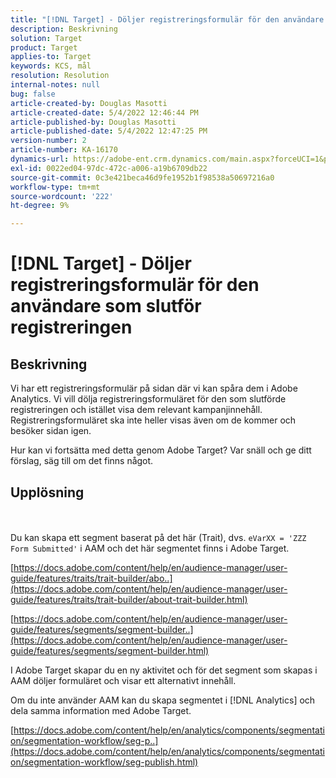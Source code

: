 ```yaml
---
title: "[!DNL Target] - Döljer registreringsformulär för den användare som slutför registreringen"
description: Beskrivning
solution: Target
product: Target
applies-to: Target
keywords: KCS, mål
resolution: Resolution
internal-notes: null
bug: false
article-created-by: Douglas Masotti
article-created-date: 5/4/2022 12:46:44 PM
article-published-by: Douglas Masotti
article-published-date: 5/4/2022 12:47:25 PM
version-number: 2
article-number: KA-16170
dynamics-url: https://adobe-ent.crm.dynamics.com/main.aspx?forceUCI=1&pagetype=entityrecord&etn=knowledgearticle&id=6049f73b-a8cb-ec11-a7b6-6045bd00d7cd
exl-id: 0022ed04-97dc-472c-a006-a19b6709db22
source-git-commit: 0c3e421beca46d9fe1952b1f98538a50697216a0
workflow-type: tm+mt
source-wordcount: '222'
ht-degree: 9%

---
```


# [!DNL Target] - Döljer registreringsformulär för den användare som slutför registreringen

## Beskrivning


Vi har ett registreringsformulär på sidan där vi kan spåra dem i Adobe Analytics. Vi vill dölja registreringsformuläret för den som slutförde registreringen och istället visa dem relevant kampanjinnehåll. Registreringsformuläret ska inte heller visas även om de kommer och besöker sidan igen.

Hur kan vi fortsätta med detta genom Adobe Target? Var snäll och ge ditt förslag, säg till om det finns något.


## Upplösning

 <br><br>
Du kan skapa ett segment baserat på det här (Trait), dvs. `eVarXX = 'ZZZ Form Submitted'` i AAM och det här segmentet finns i Adobe Target.

[https://docs.adobe.com/content/help/en/audience-manager/user-guide/features/traits/trait-builder/abo..](https://docs.adobe.com/content/help/en/audience-manager/user-guide/features/traits/trait-builder/about-trait-builder.html)

[https://docs.adobe.com/content/help/en/audience-manager/user-guide/features/segments/segment-builder..](https://docs.adobe.com/content/help/en/audience-manager/user-guide/features/segments/segment-builder.html)

I Adobe Target skapar du en ny aktivitet och för det segment som skapas i AAM döljer formuläret och visar ett alternativt innehåll.



Om du inte använder AAM kan du skapa segmentet i [!DNL Analytics] och dela samma information med Adobe Target.

[https://docs.adobe.com/content/help/en/analytics/components/segmentation/segmentation-workflow/seg-p..](https://docs.adobe.com/content/help/en/analytics/components/segmentation/segmentation-workflow/seg-publish.html)

